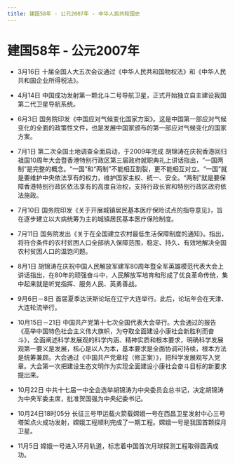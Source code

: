 ```yaml
---
title: 建国58年 - 公元2007年 - 中华人民共和国史
---
```


# 建国58年 - 公元2007年

+ 3月16日 十届全国人大五次会议通过《中华人民共和国物权法》和《中华人民共和国企业所得税法》。

+ 4月14日 中国成功发射第一颗北斗二号导航卫星，正式开始独立自主建设我国第二代卫星导航系统。

+ 6月3日 国务院印发《中国应对气候变化国家方案》。这是中国第一部应对气候变化的全面的政策性文件，也是发展中国家颁布的第一部应对气候变化的国家方案。

+ 7月1日 第二次全国土地调查全面启动，于2009年完成
    胡锦涛在庆祝香港回归祖国10周年大会暨香港特别行政区第三届政府就职典礼上讲话指出，“一国两制”是完整的概念。“一国”和“两制”不能相互割裂，更不能相互对立。“一国”就是要维护中央依法享有的权力，维护国家主权、统一、安全。“两制”就是要保障香港特别行政区依法享有的高度自治权，支持行政长官和特别行政区政府依法施政。

+ 7月10日 国务院印发《关于开展城镇居民基本医疗保险试点的指导意见》，旨在逐步建立以大病统筹为主的城镇居民基本医疗保险制度。

+ 7月11日 国务院发出《关于在全国建立农村最低生活保障制度的通知》。指出，将符合条件的农村贫困人口全部纳入保障范围，稳定、持久、有效地解决全国农村贫困人口的温饱问题。

+ 8月1日 胡锦涛在庆祝中国人民解放军建军80周年暨全军英雄模范代表大会上讲话指出，在80年的顽强奋斗中，人民解放军培育和形成了优良革命传统，集中起来就是听党指挥、服务人民、英勇善战。

+ 9月6日－8日 首届夏季达沃斯论坛在辽宁大连举行。此后，论坛年会在天津、大连轮流举行。

+ 10月15日－21日 中国共产党第十七次全国代表大会举行。大会通过的报告《高举中国特色社会主义伟大旗帜，为夺取全面建设小康社会新胜利而奋斗》，全面阐述科学发展观的科学内涵、精神实质和根本要求，明确科学发展观第一要义是发展，核心是以人为本，基本要求是全面协调可持续，根本方法是统筹兼顾。大会通过《中国共产党章程（修正案）》，把科学发展观写入党章。大会第一次把建设生态文明作为实现全面建设小康社会奋斗目标的新要求提出来。

+ 10月22日 中共十七届一中全会选举胡锦涛为中央委员会总书记，决定胡锦涛为中央军委主席，批准贺国强为中央纪委书记。

+ 10月24日18时05分 长征三号甲运载火箭载嫦娥一号在西昌卫星发射中心三号塔架点火成功发射，嫦娥工程顺利完成了一期工程。嫦娥一号是我国首颗探月卫星。

+ 11月5日 嫦娥一号进入环月轨道，标志着中国首次月球探测工程取得圆满成功。